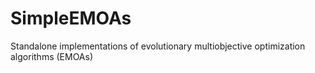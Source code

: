 # SimpleEMOAs
Standalone implementations of evolutionary multiobjective optimization algorithms (EMOAs)
